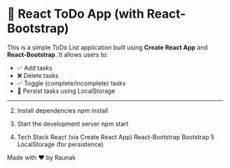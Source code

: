 # 📝 React ToDo App (with React-Bootstrap)

This is a simple ToDo List application built using **Create React App** and **React-Bootstrap**. It allows users to:

- ✅ Add tasks
- ❌ Delete tasks
- ✅ Toggle (complete/incomplete) tasks
- 💾 Persist tasks using LocalStorage

---
2. Install dependencies
   npm install

3. Start the development server
   npm start

4. Tech Stack
   React (via Create React App)
   React-Bootstrap
   Bootstrap 5
   LocalStorage (for persistence)


Made with ❤️ by Raunak